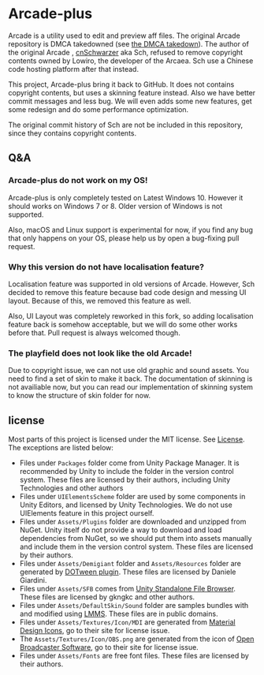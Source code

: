 # Arcade-plus

Arcade is a utility used to edit and preview aff files. The original Arcade repository is DMCA takedowned (see [the DMCA takedown](https://github.com/github/dmca/blob/master/2019/02/2019-02-27-Arcaea.md)). The author of the original Arcade , [cnSchwarzer](https://github.com/cnSchwarzer) aka Sch, refused to remove copyright contents owned by Lowiro, the developer of the Arcaea. Sch use a Chinese code hosting platform after that instead.

This project, Arcade-plus bring it back to GitHub. It does not contains copyright contents, but uses a skinning feature instead. Also we have better commit messages and less bug. We will even adds some new features, get some redesign and do some performance optimization.

The original commit history of Sch are not be included in this repository, since they contains copyright contents.

## Q&A

### Arcade-plus do not work on my OS!

Arcade-plus is only completely tested on Latest Windows 10. However it should works on Windows 7 or 8. Older version of Windows is not supported.

Also, macOS and Linux support is experimental for now, if you find any bug that only happens on your OS, please help us by open a bug-fixing pull request.

### Why this version do not have localisation feature?

Localisation feature was supported in old versions of Arcade. However, Sch decided to remove this feature because bad code design and messing UI layout. Because of this, we removed this feature as well.

Also, UI Layout was completely reworked in this fork, so adding localisation feature back is somehow acceptable, but we will do some other works before that. Pull request is always welcomed though.

### The playfield does not look like the old Arcade!

Due to copyright issue, we can not use old graphic and sound assets. You need to find a set of skin to make it back. The documentation of skinning is not availiable now, but you can read our implementation of skinning system to know the structure of skin folder for now.

## license

Most parts of this project is licensed under the MIT license. See [License](LICENSE). The exceptions are listed below:

- Files under `Packages` folder come from Unity Package Manager. It is recommended by Unity to include the folder in the version control system. These files are licensed by their authors, including Unity Technologies and other authors
- Files under `UIElementsScheme` folder are used by some components in Unity Editors, and licensed by Unity Technologies. We do not use UIElements feature in this project ourself.
- Files under `Assets/Plugins` folder are downloaded and unzipped from NuGet. Unity itself do not provide a way to download and load dependencies from NuGet, so we should put them into assets manually and include them in the version control system. These files are licensed by their authors.
- Files under `Assets/Demigiant` folder and `Assets/Resources` folder are generated by [DOTween plugin](http://dotween.demigiant.com/). These files are licensed by Daniele Giardini.
- Files under `Assets/SFB` comes from [Unity Standalone File Browser](https://github.com/gkngkc/UnityStandaloneFileBrowser). These files are licensed by gkngkc and other authors.
- Files under `Assets/DefaultSkin/Sound` folder are samples bundles with and modified using [LMMS](https://lmms.io). These files are in public domains.
- Files under `Assets/Textures/Icon/MDI` are generated from [Material Design Icons](https://materialdesignicons.com/), go to their site for license issue.
- The `Assets/Textures/Icon/OBS.png` are generated from the icon of [Open Broadcaster Software](https://obsproject.com/), go to their site for license issue.
- Files under `Assets/Fonts` are free font files. These files are licensed by their authors.